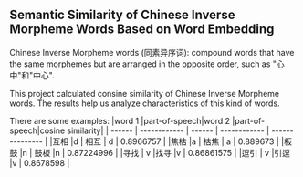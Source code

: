 ## Semantic Similarity of Chinese Inverse Morpheme Words Based on Word Embedding
Chinese Inverse Morpheme words (同素异序词): compound words that have the same morphemes but are arranged in the opposite order, such as "心中"和"中心".

This project calculated consine similarity of Chinese Inverse Morpheme words. The results help us analyze characteristics of this kind of words.

There are some examples:
|word 1  |part-of-speech|word 2  |part-of-speech|cosine similarity|
| ------ | ------------ | ------ | ------------ | --------------- |
|互相	   |d             |	相互    |	d	          | 0.8966757       |
|焦枯	   |a	            | 枯焦	  | a           |	0.889673        |
|板鼓	   |n             |	鼓板	  |n            |	0.87224996      |
|寻找    |	v	          |找寻	    |v            |	0.86861575      |
|逗引    |	v	          |引逗	    |v	          | 0.8678598       |
